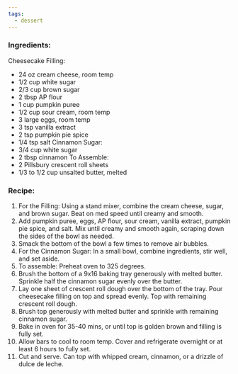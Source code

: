 ```yaml
---
tags:
  - dessert
---
```

### Ingredients:
Cheesecake Filling:
- 24 oz cream cheese, room temp
- 1/2 cup white sugar
- 2/3 cup brown sugar
- 2 tbsp AP flour
- 1 cup pumpkin puree
- 1/2 cup sour cream, room temp
- 3 large eggs, room temp
- 3 tsp vanilla extract
- 2 tsp pumpkin pie spice
- 1/4 tsp salt
Cinnamon Sugar:
- 3/4 cup white sugar
- 2 tbsp cinnamon
To Assemble: 
- 2 Pillsbury crescent roll sheets
- 1/3 to 1/2 cup unsalted butter, melted

### Recipe:
1. For the Filling: Using a stand mixer, combine the cream cheese, sugar, and brown sugar. Beat on med speed until creamy and smooth. 
2. Add pumpkin puree, eggs, AP flour, sour cream, vanilla extract, pumpkin pie spice, and salt. Mix until creamy and smooth again, scraping down the sides of the bowl as needed. 
3. Smack the bottom of the bowl a few times to remove air bubbles. 
4. For the Cinnamon Sugar: In a small bowl, combine ingredients, stir well, and set aside.
5. To assemble: Preheat oven to 325 degrees. 
6. Brush the bottom of a 9x16 baking tray generously with melted butter. Sprinkle half the cinnamon sugar evenly over the butter. 
7. Lay one sheet of crescent roll dough over the bottom of the tray. Pour cheesecake filling on top and spread evenly. Top with remaining crescent roll dough.
8. Brush top generously with melted butter and sprinkle with remaining cinnamon sugar.
9. Bake in oven for 35-40 mins, or until top is golden brown and filling is fully set. 
10. Allow bars to cool to room temp. Cover and refrigerate overnight or at least 6 hours to fully set. 
11. Cut and serve. Can top with whipped cream, cinnamon, or a drizzle of dulce de leche. 